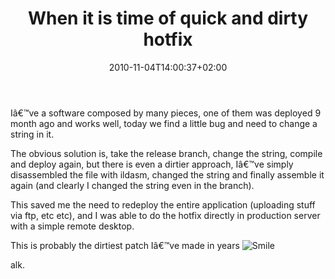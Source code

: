 ﻿---
title: "When it is time of quick and dirty hotfix"
description: ""
date: 2010-11-04T14:00:37+02:00
draft: false
tags: [Experiences]
categories: [Experiences]
---
Iâ€™ve a software composed by many pieces, one of them was deployed 9 month ago and works well, today we find a little bug and need to change a string in it.

The obvious solution is, take the release branch, change the string, compile and deploy again, but there is even a dirtier approach, Iâ€™ve simply disassembled the file with ildasm, changed the string and finally assemble it again (and clearly I changed the string even in the branch).

This saved me the need to redeploy the entire application (uploading stuff via ftp, etc etc), and I was able to do the hotfix directly in production server with a simple remote desktop.

This is probably the dirtiest patch Iâ€™ve made in years ![Smile](https://www.codewrecks.com/blog/wp-content/uploads/2010/11/wlEmoticon-smile.png)

alk.
